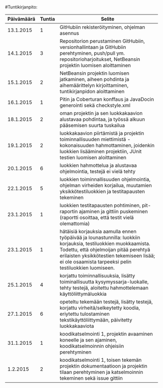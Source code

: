 #Tuntikirjanpito:

Päivämäärä | Tuntia | Selite
---------- | ------ | ------
13.1.2015 | 1 | GitHubiin rekisteröityminen, ohjelman asennus
14.1.2015 | 3 | Repositorion perustaminen GitHubiin, versionhallintaan ja GitHubiin perehtyminen, push/pull ym. repositorioharjoitukset, NetBeansin projektin luomisen aloittaminen
15.1.2015 | 2 | NetBeansin projektin luomisen jatkaminen, aiheen pohdinta ja aihemäärittelyn kirjoittaminen, tuntikirjanpidon aloittaminen
16.1.2015 | 1 | Pitin ja Coberturan konffaus ja JavaDocin generointi sekä checkstyle.xml
18.1.2015 | 2 | oman projektin ja sen luokkakaavion alustavaa pohdintaa, ja työssä alkuun pääsemisen suurta tuskailua
19.1.2015 | 2 | luokkakaavion piirtämistä ja projektin toiminnallisuuden miettimistä - kokonaisuuden hahmottaminen, joidenkin luokkien lisääminen projektiin, JUnit testien luomisen aloittaminen
20.1.2015 | 6 | luokkien hahmottelua ja alustavaa ohjelmointia, testejä ei vielä tehty
22.1.2015 | 5 | luokkien toiminnallisuuden ohjelmointia, ohjelman virheiden korjailua,  muutamien yksikkötestiluokkien ja testitapausten tekeminen
23.1.2015 | 1 | luokkien testitapausten pohtiminen, pit-raportin ajaminen ja gittiin puskeminen (raportti osoittaa, että testit vielä olemattomia)
23.1.2015 | 1 | hätäisiä korjauksia aamulla ennen työpäivää ja lounastunnilla: luokkiin korjauksia, testiluokkien muokkaamista. Todettu, että ohjelmoijan pitää perehtyä erilaisten yksikkötestien tekemiseen lisää; ei ole osaamista tarpeeksi pelin testiluokkien luomiseen.
25.1.2015 | 4 | korjattu toiminnallisuuksia, lisätty toiminallisuutta kysymyssarja-luokalle, tehty testejä, aloitettu hahmottelemaan käyttöliittymäluokkia
27.1.2015 | 6 | opeteltu tekemään testejä, lisätty testejä, korjattu virheitä/selkeytetty koodia, eriytettu tulostaminen tekstikäyttöliittymään, päivitetty luokkakaaviota
31.1.2015 | 1 | koodikatselmointi 1, projektin avaaminen koneelle ja sen ajaminen, koodikatselmoinnin ohjeisiin perehtyminen
1.2.2015  | 2 | koodikatselmointi 1, toisen tekemän projektin dokumentaatioon ja projektin tilaan perehtyminen ja katselmoinnin tekeminen sekä issue gittiin

